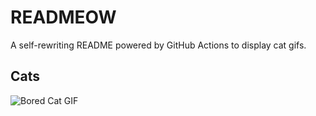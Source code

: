# READMEOW

A self-rewriting README powered by GitHub Actions to display cat gifs.

## Cats

![Bored Cat GIF](https://media3.giphy.com/media/v1.Y2lkPTlhY2QwMmRhNXFsem9iaGp5aWgzbmw4ODAxcmF5YmRrdXJjNGhwamJicDQ2OW54YiZlcD12MV9naWZzX3NlYXJjaCZjdD1n/mlvseq9yvZhba/200.gif)
